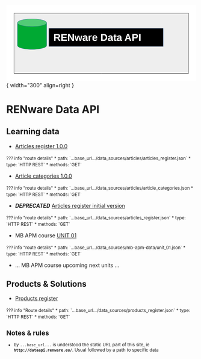
![data_api_logo](pictures/dataAPI_logo.png){ width="300" align=right }


# RENware Data API


## Learning data


* [Articles register 1.0.0](data_sources/articles/articles_register.json)
<small markdown>
??? info "route details"
    * path: `...base_url.../data_sources/articles/articles_register.json`
    * type:  `HTTP REST`
    * methods: `GET`
</small>



* [Article categories 1.0.0](data_sources/articles/article_categories.json)
<small markdown>
??? info "route details"
    * path: `...base_url.../data_sources/articles/article_categories.json
    * type:  `HTTP REST`
    * methods: `GET`
</small>





* ***DEPRECATED*** [Articles register initial version](data_sources/articles_register.json)
<small markdown>
??? info "route details"
    * path: `...base_url.../data_sources/articles_register.json`
    * type:  `HTTP REST`
    * methods: `GET`
</small>






* MB APM course [UNIT 01](data_sources/mb-apm-data/unit_01.json)
<small markdown>
??? info "route details"
    * path: `...base_url.../data_sources/mb-apm-data/unit_01.json`
    * type:  `HTTP REST`
    * methods: `GET`
</small>

* ... MB APM course upcoming next units ...






## Products & Solutions


* [Products register](data_sources/products_register.json)
<small markdown>
??? info "Route details"
    * path: `...base_url.../data_sources/products_register.json`
    * type:  `HTTP REST`
    * methods: `GET`
</small>


















<small markdown>

## Notes & rules

* by `...base_url...` is understood the static URL part of this site, ie **`http://dataapi.renware.eu/`**. Usual followed by a path to specific data

</small>


